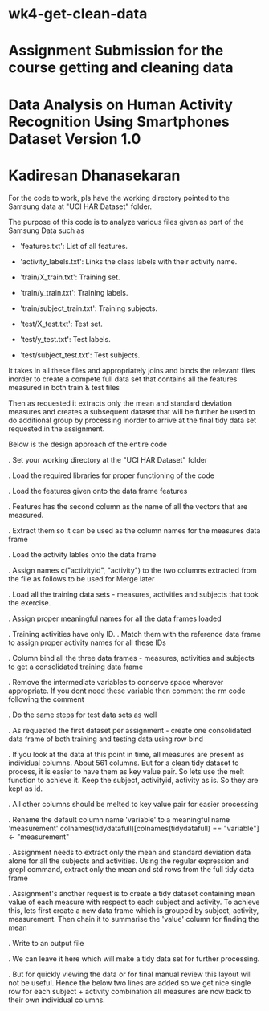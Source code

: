 # wk4-get-clean-data
Assignment Submission for the course getting and cleaning data
==================================================================
Data Analysis on Human Activity Recognition Using Smartphones Dataset
Version 1.0
==================================================================
Kadiresan Dhanasekaran
==================================================================

For the code to work, pls have the working directory pointed to the Samsung data at "UCI HAR Dataset" folder.

The purpose of this code is to analyze various files given as part of the Samsung Data such as 

- 'features.txt': List of all features.

- 'activity_labels.txt': Links the class labels with their activity name.

- 'train/X_train.txt': Training set.

- 'train/y_train.txt': Training labels.

- 'train/subject_train.txt': Training subjects.

- 'test/X_test.txt': Test set.

- 'test/y_test.txt': Test labels.

- 'test/subject_test.txt': Test subjects.


It takes in all these files and appropriately joins and binds the relevant files inorder to 
create a compete full data set that contains all the features measured in both train & test files

Then as requested it extracts only the mean and standard deviation measures and creates a subsequent dataset that will be 
further be used to do additional group by processing inorder to arrive at the final tidy data set requested in the assignment.

Below is the design approach of the entire code

. Set your working directory at the "UCI HAR Dataset" folder

. Load the required libraries for proper functioning of the code

. Load the features given onto the data frame features

. Features has the second column as the name of all the vectors that are measured. 

. Extract them so it can be used as the column names for the measures data frame

. Load the activity lables onto the data frame

. Assign names c("activityid", "activity") to the two columns extracted from the file as follows to be used for Merge later

. Load all the training data sets - measures, activities and subjects that took the exercise.

. Assign proper meaningful names for all the data frames loaded

. Training activities have only ID. 
. Match them with the reference data frame to assign proper activity names for all these IDs

. Column bind all the three data frames - measures, activities and subjects to get a consolidated training data frame

. Remove the intermediate variables to conserve space wherever appropriate. If you dont need these variable then comment the rm code following the comment

. Do the same steps for test data sets as well

. As requested the first dataset per assignment - create one consolidated data frame of both training and testing data using row bind

. If you look at the data at this point in time, all measures are present as individual columns. About 561 columns. But for a clean tidy dataset to process, it is easier to have them as key value pair. So lets use the melt function to achieve it. Keep the subject, activityid, activity as is. So they are kept as id.

. All other columns should be melted to key value pair for easier processing

. Rename the default column name 'variable' to a meaningful name 'measurement'
colnames(tidydatafull)[colnames(tidydatafull) == "variable"] <- "measurement"  

. Assignment needs to extract only the mean and standard deviation data alone for all the subjects and activities. Using the regular expression and grepl command, extract only the mean and std rows from the full tidy data frame

. Assignment's another request is to create a tidy dataset containing mean value of each measure with respect to each subject and activity. To achieve this, lets first create a new data frame which is grouped by subject, activity, measurement. Then chain it to summarise the 'value' column for finding the mean

. Write to an output file

. We can leave it here which will make a tidy data set for further processing. 

. But for quickly viewing the data or for final manual review this layout will not be useful. Hence the below two lines are added so we get nice single row for each subject + activity combination all measures are now back to their own individual columns.
